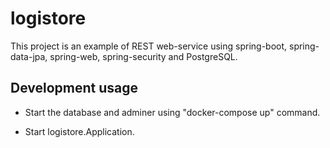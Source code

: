 # logistore

This project is an example of REST web-service using spring-boot, spring-data-jpa, spring-web, spring-security and PostgreSQL.

## Development usage

* Start the database and adminer using "docker-compose up" command.

* Start logistore.Application.

